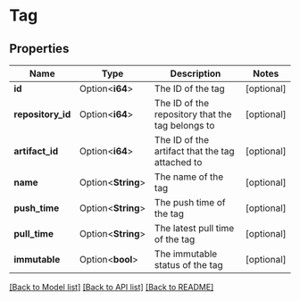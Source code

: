 # Tag

## Properties

Name | Type | Description | Notes
------------ | ------------- | ------------- | -------------
**id** | Option<**i64**> | The ID of the tag | [optional]
**repository_id** | Option<**i64**> | The ID of the repository that the tag belongs to | [optional]
**artifact_id** | Option<**i64**> | The ID of the artifact that the tag attached to | [optional]
**name** | Option<**String**> | The name of the tag | [optional]
**push_time** | Option<**String**> | The push time of the tag | [optional]
**pull_time** | Option<**String**> | The latest pull time of the tag | [optional]
**immutable** | Option<**bool**> | The immutable status of the tag | [optional]

[[Back to Model list]](../README.md#documentation-for-models) [[Back to API list]](../README.md#documentation-for-api-endpoints) [[Back to README]](../README.md)


